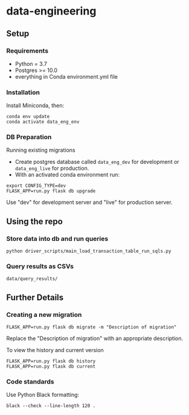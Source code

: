 # data-engineering

## Setup
### Requirements

* Python = 3.7
* Postgres >= 10.0
* everything in Conda environment.yml file

### Installation 

Install Miniconda, then:
~~~
conda env update
conda activate data_eng_env
~~~

### DB Preparation

Running existing migrations

* Create postgres database called `data_eng_dev` for development or `data_eng_live` for production.
* With an activated conda environment run:
~~~
export CONFIG_TYPE=dev
FLASK_APP=run.py flask db upgrade
~~~
Use "dev" for development server and "live" for production server.

## Using the repo
### Store data into db and run queries

~~~
python driver_scripts/main_load_transaction_table_run_sqls.py
~~~

### Query results as CSVs

~~~
data/query_results/
~~~

## Further Details

### Creating a new migration
~~~
FLASK_APP=run.py flask db migrate -m "Description of migration"
~~~
Replace the "Description of migration" with an appropriate description.

To view the history and current version
~~~
FLASK_APP=run.py flask db history
FLASK_APP=run.py flask db current
~~~

### Code standards

Use Python Black formatting:
~~~
black --check --line-length 120 .
~~~
